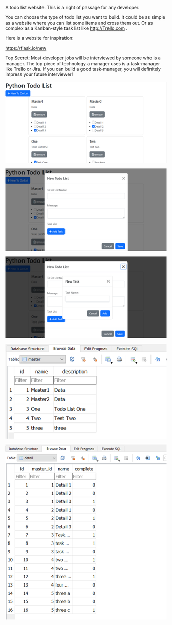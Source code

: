 A todo list website. This is a right of passage for any developer.

You can choose the type of todo list you want to build. It could be as simple as a website where you can list some items and cross them out. Or as complex as a Kanban-style task list like http://Trello.com .

Here is a website for inspiration:

https://flask.io/new



Top Secret: Most developer jobs will be interviewed by someone who is a manager. The top piece of technology a manager uses is a task-manager like Trello or Jira. If you can build a good task-manager, you will definitely impress your future interviewer!

![alt text](https://github.com/distareza/PythonWeb_TodoList/blob/master/Screenshot20221006194345.png?raw=true)

![alt text](https://github.com/distareza/PythonWeb_TodoList/blob/master/Screenshot20221006194436.png?raw=true)

![alt text](https://github.com/distareza/PythonWeb_TodoList/blob/master/Screenshot20221006194502.png?raw=true)

![alt text](https://github.com/distareza/PythonWeb_TodoList/blob/master/Screenshot20221006194531.png?raw=true)

![alt text](https://github.com/distareza/PythonWeb_TodoList/blob/master/Screenshot20221006194550.png?raw=true)

